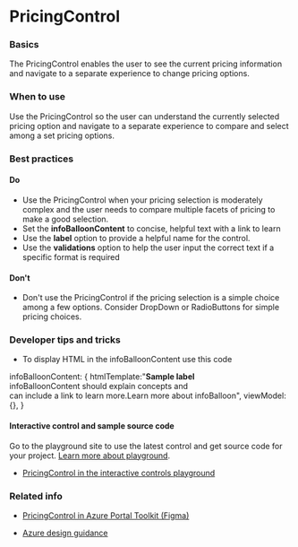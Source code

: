 ﻿# PricingControl

 
<a name="basics"></a>
### Basics
The PricingControl enables the user to see the current pricing information and navigate to a separate experience to change pricing options.


<!-- TODO get an IMAGE to embed here -->

<!-- TODO get an SAMPLE CODE to embed here -->

 
<a name="when-to-use"></a>
### When to use
Use the PricingControl so the user can understand the currently selected pricing option and navigate to a separate experience to compare and select among a set pricing options.


 
<a name="best-practices"></a>
### Best practices

<a name="best-practices-do"></a>
#### Do

* Use the PricingControl when your pricing selection is moderately complex and the user needs to compare multiple facets of pricing to make a good selection.
* Set the **infoBalloonContent** to concise, helpful text with a link to learn
* Use the **label** option to provide a helpful name for the control.
* Use the **validations** option to help the user input the correct text if a specific format is required


<a name="best-practices-don-t"></a>
#### Don&#39;t

* Don't use the PricingControl if the pricing selection is a simple choice among a few options.  Consider DropDown or RadioButtons for simple pricing choices.



 
<a name="developer-tips-and-tricks"></a>
### Developer tips and tricks

* To display HTML in the infoBalloonContent use this code

infoBalloonContent: {
    htmlTemplate:"<b>Sample label</b><br>infoBalloonContent should explain concepts and <br>can include a link to learn more.<a>Learn 
    more about infoBalloon</a>",
    viewModel: {},
}



<a name="developer-tips-and-tricks-interactive-control-and-sample-source-code"></a>
#### Interactive control and sample source code
Go to the playground site to use the latest control and get source code for your project.  [Learn more about playground](./top-extensions-controls-playground.md).

*  <a href="https://ms.portal.azure.com/?Microsoft_Azure_Playground=true#blade/Microsoft_Azure_Playground/ControlsIndexBlade/PricingControl_create_Playground" target="_blank">PricingControl in the interactive controls playground</a>



 
<a name="related-info"></a>
### Related info

* <a href="https://www.figma.com/file/Bwn8rmUOYtnPRwA3JoQTBn/Azure-Portal-Toolkit?node-id=3492%3A393684" target="_blank">PricingControl in Azure Portal Toolkit (Figma)</a>

* [Azure design guidance](http://aka.ms/portalfx/design)



